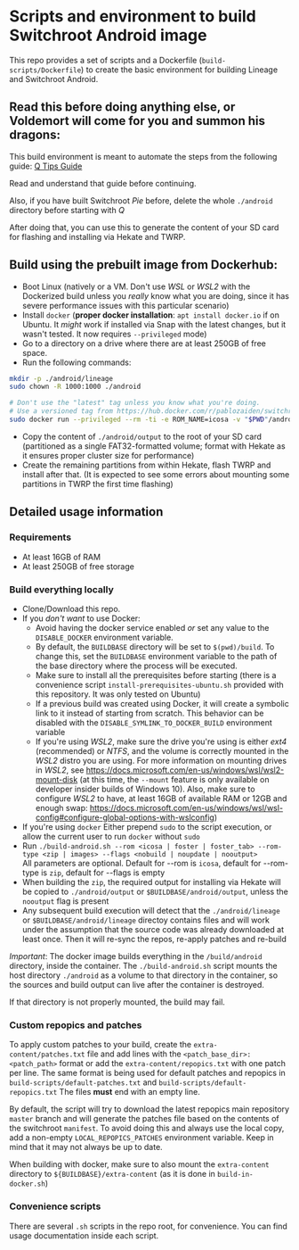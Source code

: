 # Scripts and environment to build Switchroot Android image

This repo provides a set of scripts and a Dockerfile (`build-scripts/Dockerfile`) to create the basic environment for building Lineage and Switchroot Android.

## Read this before doing anything else, or Voldemort will come for you and summon his dragons:
This build environment is meant to automate the steps from the following guide: [Q Tips Guide](https://gitlab.com/ZachyCatGames/q-tips-guide)

Read and understand that guide before continuing.

Also, if you have built Switchroot *Pie* before, delete the whole `./android` directory before starting with *Q*

After doing that, you can use this to generate the content of your SD card for flashing and installing via Hekate and TWRP.

## Build using the prebuilt image from Dockerhub:
- Boot Linux (natively or a VM. Don't use *WSL* or *WSL2* with the Dockerized build unless you *really* know what you are doing, since it has severe performance issues with this particular scenario)
- Install `docker` (**proper docker installation**: `apt install docker.io` if on Ubuntu. It *might* work if installed via Snap with the latest changes, but it wasn't tested. It now requires `--privileged` mode) 
- Go to a directory on a drive where there are at least 250GB of free space.
- Run the following commands:
```bash
mkdir -p ./android/lineage
sudo chown -R 1000:1000 ./android

# Don't use the "latest" tag unless you know what you're doing. 
# Use a versioned tag from https://hub.docker.com/r/pablozaiden/switchroot-android-build/tags
sudo docker run --privileged --rm -ti -e ROM_NAME=icosa -v "$PWD"/android:/build/android pablozaiden/switchroot-android-build:latest
```
- Copy the content of `./android/output` to the root of your SD card (partitioned as a single FAT32-formatted volume; format with Hekate as it ensures proper cluster size for performance)
- Create the remaining partitions from within Hekate, flash TWRP and install after that. (It is expected to see some errors about mounting some partitions in TWRP the first time flashing)

## Detailed usage information

### Requirements
- At least 16GB of RAM
- At least 250GB of free storage

### Build everything locally

- Clone/Download this repo.
- If you *don't want* to use Docker:
    - Avoid having the docker service enabled *or* set any value to the `DISABLE_DOCKER` environment variable.
    - By default, the `BUILDBASE` directory will be set to `$(pwd)/build`. To change this, set the `BUILDBASE` environment variable to the path of the base directory where the process will be executed. 
    - Make sure to install all the prerequisites before starting (there is a convenience script `install-prerequisites-ubuntu.sh` provided with this repository. It was only tested on Ubuntu)
    - If a previous build was created using Docker, it will create a symbolic link to it instead of starting from scratch. This behavior can be disabled with the `DISABLE_SYMLINK_TO_DOCKER_BUILD` environment variable
    - If you're using *WSL2*, make sure the drive you're using is either *ext4* (recommended) or *NTFS*, and the volume is correctly mounted in the *WSL2* distro you are using. For more information on mounting drives in *WSL2*, see https://docs.microsoft.com/en-us/windows/wsl/wsl2-mount-disk (at this time, the `--mount` feature is only available on developer insider builds of Windows 10). Also, make sure to configure *WSL2* to have, at least 16GB of available RAM or 12GB and enough swap: https://docs.microsoft.com/en-us/windows/wsl/wsl-config#configure-global-options-with-wslconfig)
- If you're using `docker` Either prepend `sudo` to the script execution, or allow the current user to run `docker` without `sudo`
- Run `./build-android.sh --rom <icosa | foster | foster_tab> --rom-type <zip | images> --flags <nobuild | noupdate | nooutput>`  
All parameters are optional. Default for --rom is `icosa`, default for --rom-type is `zip`, default for --flags is empty
- When building the `zip`, the required output for installing via Hekate will be copied to `./android/output` or `$BUILDBASE/android/output`, unless the `nooutput` flag is present
- Any subsequent build execution will detect that the `./android/lineage` or `$BUILDBASE/android/lineage` directoy contains files and will work under the assumption that the source code was already downloaded at least once. Then it will re-sync the repos, re-apply patches and re-build

*Important*: The docker image builds everything in the `/build/android` directory, inside the container. The `./build-android.sh` script mounts the host directory `./android` as a volume to that directory in the container, so the sources and build output can live after the container is destroyed.

If that directory is not properly mounted, the build may fail.

### Custom repopics and patches

To apply custom patches to your build, create the `extra-content/patches.txt`  file and add lines with the `<patch_base_dir>:<patch_path>` format or add the `extra-content/repopics.txt` with one patch per line. The same format is being used for default patches and repopics in `build-scripts/default-patches.txt` and `build-scripts/default-repopics.txt`
The files **must** end with an empty line.

By default, the script will try to download the latest repopics main repository `master` branch and will generate the patches file based on the contents of the switchroot `manifest`. To avoid doing this and always use the local copy, add a non-empty `LOCAL_REPOPICS_PATCHES` environment variable. Keep in mind that it may not always be up to date.

When building with docker, make sure to also mount the `extra-content` directory to `${BUILDBASE}/extra-content` (as it is done in `build-in-docker.sh`)

### Convenience scripts

There are several `.sh` scripts in the repo root, for convenience. You can find usage documentation inside each script.
